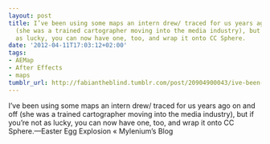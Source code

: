 ```yaml
---
layout: post
title: I’ve been using some maps an intern drew/ traced for us years ago on and off
  (she was a trained cartographer moving into the media industry), but if you’re not
  as lucky, you can now have one, too, and wrap it onto CC Sphere.
date: '2012-04-11T17:03:12+02:00'
tags:
- AEMap
- After Effects
- maps
tumblr_url: http://fabiantheblind.tumblr.com/post/20904900043/ive-been-using-some-maps-an-intern-drew-traced
---
```

I’ve been using some maps an intern drew/ traced for us years ago on and off (she was a trained cartographer moving into the media industry), but if you’re not as lucky, you can now have one, too, and wrap it onto CC Sphere.—Easter Egg Explosion « Mylenium’s Blog
